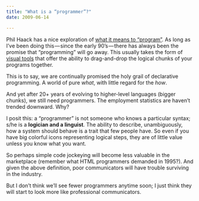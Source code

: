 ```yaml
---
title: "What is a “programmer”?"
date: 2009-06-14

---
```


Phil Haack has a nice exploration of [what it means to “program”](http://haacked.com/archive/2009/06/12/getting-rid-of-programmers.aspx). As long as I’ve been doing this — since the early 90’s — there has always been the promise that “programming” will go away. This usually takes the form of [visual tools](http://www.macuser.co.uk/reviews/16049/tango-31-for-filemaker.html) that offer the ability to drag-and-drop the logical chunks of your programs together.

This is to say, we are continually promised the holy grail of declarative programming. A world of pure _what_, with little regard for the _how_.

And yet after 20+ years of evolving to higher-level languages (bigger chunks), we still need programmers. The employment statistics are haven’t trended downward. Why?

I posit this: a “programmer” is not someone who knows a particular syntax; s/he is a **logician and a linguist**. The ability to describe, unambiguously, how a system should behave is a trait that few people have. So even if you have big colorful icons representing logical steps, they are of little value unless you know what you want.

So perhaps simple code jockeying will become less valuable in the marketplace (remember what HTML programmers demanded in 1995?). And given the above definition, poor communicators will have trouble surviving in the industry.

But I don’t think we’ll see fewer programmers anytime soon; I just think they will start to look more like professional communicators.
